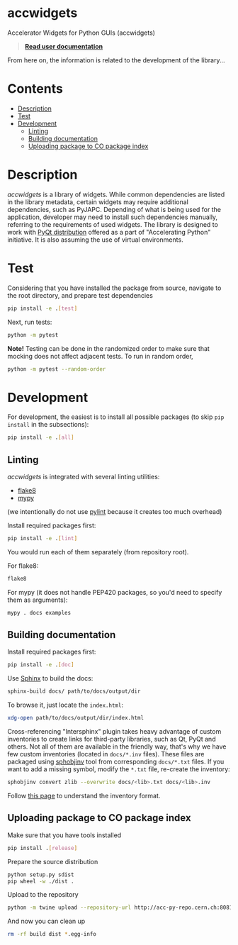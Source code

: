 # accwidgets
 
Accelerator Widgets for Python GUIs (accwidgets)

>
> **[Read user documentation](https://acc-py.web.cern.ch/gitlab/acc-co/accsoft/gui/accsoft-gui-pyqt-widgets/docs/stable)**
>

From here on, the information is related to the development of the library...

# Contents
- [Description](#description)
- [Test](#test)
- [Development](#development)
  - [Linting](#linting)
  - [Building documentation](#building-documentation)
  - [Uploading package to CO package index](#uploading-package-to-co-package-index)

# Description

*accwidgets* is a library of widgets. While common dependencies are listed in the library metadata,
certain widgets may require additional dependencies, such as PyJAPC. Depending of what is being used for
the application, developer may need to install such dependencies manually, referring to the requirements
of used widgets. The library is designed to work with [PyQt distribution](https://wikis.cern.ch/display/ACCPY/PyQt+distribution)
offered as a part of "Accelerating Python" initiative. It is also assuming the use of virtual
environments.

# Test

Considering that you have installed the package from source, navigate to the root directory,
and prepare test dependencies
```bash
pip install -e .[test]
```

Next, run tests:

```bash
python -m pytest
```

>
**Note!** Testing can be done in the randomized order to make sure that mocking does not
affect adjacent tests. To run in random order,
```bash
python -m pytest --random-order
```
>


# Development

For development, the easiest is to install all possible packages (to skip `pip install` in the
subsections):
```bash
pip install -e .[all]
```

## Linting

*accwidgets* is integrated with several linting utilities:

- [flake8](https://pypi.org/project/flake8/)
- [mypy](https://pypi.org/project/mypy/)

(we intentionally do not use [pylint](https://pypi.org/project/pylint/) because it creates too
much overhead)

Install required packages first:
```bash
pip install -e .[lint]
```

You would run each of them separately (from repository root).

For flake8:
```bash
flake8
```

For mypy (it does not handle PEP420 packages, so you'd need to specify them as arguments):
```bash
mypy . docs examples
```

## Building documentation

Install required packages first:
```bash
pip install -e .[doc]
```

Use [Sphinx](http://www.sphinx-doc.org/en/master/) to build the docs:
```bash
sphinx-build docs/ path/to/docs/output/dir
```

To browse it, just locate the `index.html`:
```bash
xdg-open path/to/docs/output/dir/index.html
```

Cross-referencing "Intersphinx" plugin takes heavy advantage of custom inventories
to create links for third-party libraries, such as Qt, PyQt and others. Not all of them
are available in the friendly way, that's why we have few custom inventories (located in
`docs/*.inv` files). These files are packaged using [sphobjinv](https://pypi.org/project/sphobjinv/)
tool from corresponding `docs/*.txt` files. If you want to add a missing symbol, modify
the `*.txt` file, re-create the inventory:
```bash
sphobjinv convert zlib --overwrite docs/<lib>.txt docs/<lib>.inv
```

Follow [this page](https://sphobjinv.readthedocs.io/en/v2.0/syntax.html) to understand the inventory
format.

## Uploading package to CO package index
Make sure that you have tools installed
```bash
pip install .[release]
```
Prepare the source distribution
```bash
python setup.py sdist
pip wheel -w ./dist .
```

Upload to the repository
```bash
python -m twine upload --repository-url http://acc-py-repo.cern.ch:8081/repository/py-release-local/ -u py-service-upload dist/*
```

And now you can clean up
```bash
rm -rf build dist *.egg-info
```